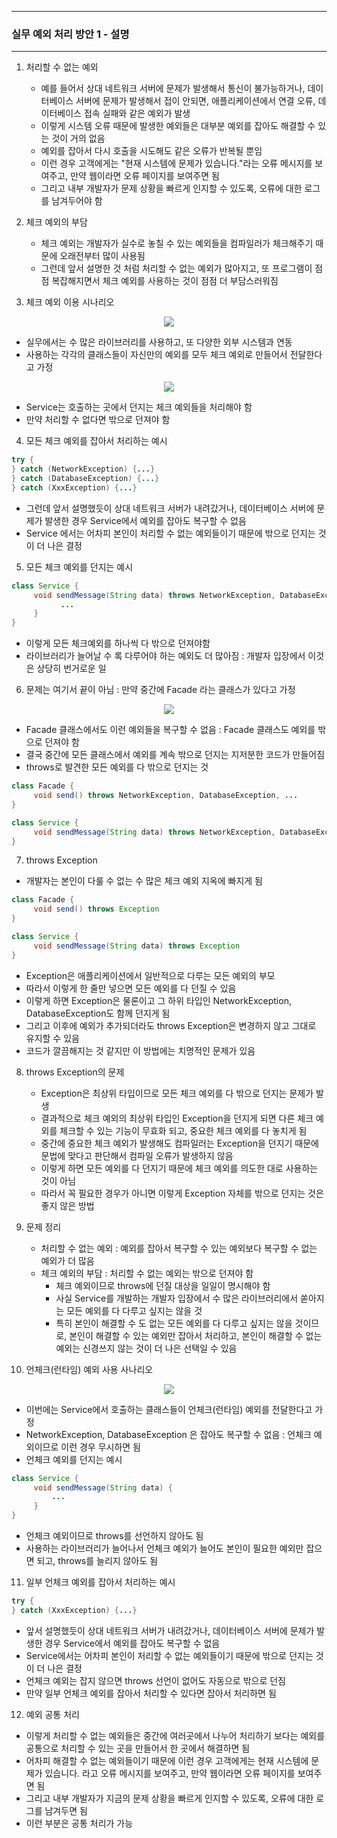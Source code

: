 -----
### 실무 예외 처리 방안 1 - 설명
-----
1. 처리할 수 없는 예외
   - 예를 들어서 상대 네트워크 서버에 문제가 발생해서 통신이 불가능하거나, 데이터베이스 서버에 문제가 발생해서 접이 안되면, 애플리케이션에서 연결 오류, 데이터베이스 접속 실패와 같은 예외가 발생
   - 이렇게 시스템 오류 때문에 발생한 예외들은 대부분 예외를 잡아도 해결할 수 있는 것이 거의 없음
   - 예외를 잡아서 다시 호출을 시도해도 같은 오류가 반복될 뿐임
   - 이런 경우 고객에게는 "현재 시스템에 문제가 있습니다."라는 오류 메시지를 보여주고, 만약 웹이라면 오류 페이지를 보여주면 됨
   - 그리고 내부 개발자가 문제 상황을 빠르게 인지할 수 있도록, 오류에 대한 로그를 남겨두어야 함

2. 체크 예외의 부담
   - 체크 예외는 개발자가 실수로 놓칠 수 있는 예외들을 컴파일러가 체크해주기 때문에 오래전부터 많이 사용됨
   - 그런데 앞서 설명한 것 처럼 처리할 수 없는 예외가 많아지고, 또 프로그램이 점점 복잡해지면서 체크 예외를 사용하는 것이 점점 더 부담스러워짐

3. 체크 예외 이용 시나리오
<div align="center">
<img src="https://github.com/user-attachments/assets/58250132-d60c-4e62-96a4-a57364fb9b2f">
</div>

   - 실무에서는 수 많은 라이브러리를 사용하고, 또 다양한 외부 시스템과 연동
   - 사용하는 각각의 클래스들이 자신만의 예외를 모두 체크 예외로 만들어서 전달한다고 가정

<div align="center">
<img src="https://github.com/user-attachments/assets/3a68c23f-dfa7-4486-a64c-d9a96db26772">
</div>

   - Service는 호출하는 곳에서 던지는 체크 예외들을 처리해야 함
   - 만약 처리할 수 없다면 밖으로 던져야 함

4. 모든 체크 예외를 잡아서 처리하는 예시
```java
try {
} catch (NetworkException) {...}
} catch (DatabaseException) {...}
} catch (XxxException) {...}
```
   - 그런데 앞서 설명했듯이 상대 네트워크 서버가 내려갔거나, 데이터베이스 서버에 문제가 발생한 경우 Service에서 예외를 잡아도 복구할 수 없음
   - Service 에서는 어차피 본인이 처리할 수 없는 예외들이기 때문에 밖으로 던지는 것이 더 나은 결정

5. 모든 체크 예외를 던지는 예시
```java
class Service {
     void sendMessage(String data) throws NetworkException, DatabaseException, ... {
           ...
     }
}
```
   - 이렇게 모든 체크예외를 하나씩 다 밖으로 던져야함
   - 라이브러리가 늘어날 수 록 다루어야 하는 예외도 더 많아짐 : 개발자 입장에서 이것은 상당히 번거로운 일

6. 문제는 여기서 끝이 아님 : 만약 중간에 Facade 라는 클래스가 있다고 가정
<div align="center">
<img src="https://github.com/user-attachments/assets/8a1870ff-1aeb-408f-b99a-32301f2f74c3">
</div>

   - Facade 클래스에서도 이런 예외들을 복구할 수 없음 : Facade 클래스도 예외를 밖으로 던져야 함
   - 결국 중간에 모든 클래스에서 예외를 계속 밖으로 던지는 지저분한 코드가 만들어짐
   - throws로 발견한 모든 예외를 다 밖으로 던지는 것
```java
class Facade {
     void send() throws NetworkException, DatabaseException, ...
}

class Service {
     void sendMessage(String data) throws NetworkException, DatabaseException, ...
}
```

7. throws Exception
  - 개발자는 본인이 다룰 수 없는 수 많은 체크 예외 지옥에 빠지게 됨
```java
class Facade {
     void send() throws Exception
}

class Service {
     void sendMessage(String data) throws Exception
}
```
   - Exception은 애플리케이션에서 일반적으로 다루는 모든 예외의 부모
   - 따라서 이렇게 한 줄만 넣으면 모든 예외를 다 던질 수 있음
   - 이렇게 하면 Exception은 물론이고 그 하위 타입인 NetworkException, DatabaseException도 함께 던지게 됨
   - 그리고 이후에 예외가 추가되더라도 throws Exception은 변경하지 않고 그대로 유지할 수 있음
   - 코드가 깔끔해지는 것 같지만 이 방법에는 치명적인 문제가 있음

8. throws Exception의 문제
   - Exception은 최상위 타입이므로 모든 체크 예외를 다 밖으로 던지는 문제가 발생
   - 결과적으로 체크 예외의 최상위 타입인 Exception을 던지게 되면 다른 체크 예외를 체크할 수 있는 기능이 무효화 되고, 중요한 체크 예외를 다 놓치게 됨
   - 중간에 중요한 체크 예외가 발생해도 컴파일러는 Exception을 던지기 때문에 문법에 맞다고 판단해서 컴파일 오류가 발생하지 않음
   - 이렇게 하면 모든 예외를 다 던지기 때문에 체크 예외를 의도한 대로 사용하는 것이 아님
   - 따라서 꼭 필요한 경우가 아니면 이렇게 Exception 자체를 밖으로 던지는 것은 좋지 않은 방법

9. 문제 정리
   - 처리할 수 없는 예외 : 예외를 잡아서 복구할 수 있는 예외보다 복구할 수 없는 예외가 더 많음
   - 체크 예외의 부담 : 처리할 수 없는 예외는 밖으로 던져야 함
     + 체크 예외이므로 throws에 던질 대상을 일일이 명시해야 함
     + 사실 Service를 개발하는 개발자 입장에서 수 많은 라이브러리에서 쏟아지는 모든 예외를 다 다루고 싶지는 않을 것
     + 특히 본인이 해결할 수 도 없는 모든 예외를 다 다루고 싶지는 않을 것이므로, 본인이 해결할 수 있는 예외만 잡아서 처리하고, 본인이 해결할 수 없는 예외는 신경쓰지 않는 것이 더 나은 선택일 수 있음

10. 언체크(런타임) 예외 사용 사나리오
<div align="center">
<img src="https://github.com/user-attachments/assets/9879d224-f704-4d13-bfbd-c3629c2635ef">
</div>

   - 이번에는 Service에서 호출하는 클래스들이 언체크(런타임) 예외를 전달한다고 가정
   - NetworkException, DatabaseException 은 잡아도 복구할 수 없음 : 언체크 예외이므로 이런 경우 무시하면 됨
   - 언체크 예외를 던지는 예시
```java
class Service {
     void sendMessage(String data) {
         ...
     }
}
```
   - 언체크 예외이므로 throws를 선언하지 않아도 됨
   - 사용하는 라이브러리가 늘어나서 언체크 예외가 늘어도 본인이 필요한 예외만 잡으면 되고, throws를 늘리지 않아도 됨

11. 일부 언체크 예외를 잡아서 처리하는 예시
```java
try {
} catch (XxxException) {...}
```
   - 앞서 설명했듯이 상대 네트워크 서버가 내려갔거나, 데이터베이스 서버에 문제가 발생한 경우 Service에서 예외를 잡아도 복구할 수 없음
   - Service에서는 어차피 본인이 처리할 수 없는 예외들이기 때문에 밖으로 던지는 것이 더 나은 결정
   -  언체크 예외는 잡지 않으면 throws 선언이 없어도 자동으로 밖으로 던짐
   - 만약 일부 언체크 예외를 잡아서 처리할 수 있다면 잡아서 처리하면 됨

12. 예외 공통 처리
   - 이렇게 처리할 수 없는 예외들은 중간에 여러곳에서 나누어 처리하기 보다는 예외를 공통으로 처리할 수 있는 곳을 만들어서 한 곳에서 해결하면 됨
   - 어차피 해결할 수 없는 예외들이기 때문에 이런 경우 고객에게는 현재 시스템에 문제가 있습니다. 라고 오류 메시지를 보여주고, 만약 웹이라면 오류 페이지를 보여주면 됨
   - 그리고 내부 개발자가 지금의 문제 상황을 빠르게 인지할 수 있도록, 오류에 대한 로그를 남겨두면 됨
   - 이런 부분은 공통 처리가 가능

